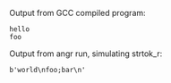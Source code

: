 Output from GCC compiled program:

```
hello
foo
```

Output from angr run, simulating strtok_r:

```
b'world\nfoo;bar\n'
```
